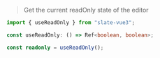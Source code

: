 > Get the current readOnly state of the editor

```typescript
import { useReadOnly } from "slate-vue3";

const useReadOnly: () => Ref<boolean, boolean>;

const readonly = useReadOnly();
```
